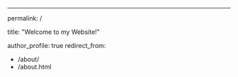 ---
permalink: /

title: "Welcome to my Website!"

author_profile: true
redirect_from: 
  - /about/
  - /about.html